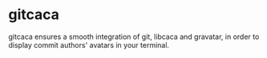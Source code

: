 gitcaca
=======

gitcaca ensures a smooth integration of git, libcaca and gravatar, in
order to display commit authors' avatars in your terminal.
